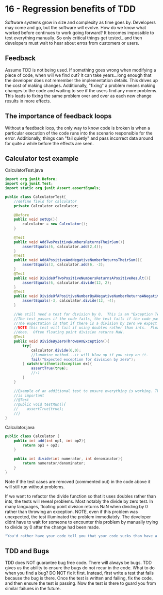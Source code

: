 # 16 - Regression benefits of TDD


Software systems grow in size and complexity as time goes by.  Developers may come and go, but the software will evolve.  How do we know what worked before continues to work going forward?  It becomes impossible to test everything manually.  So only critical things get tested...and then developers must wait to hear about erros from customers or users.


## Feedback
Assume TDD is not being used.  If something goes wrong when modifying a piece of code, when will we find out?  It can take years...long enough that the developer does not remember the implementation details.  This drives up the cost of making changes.  Additionally, "fixing" a problem means making changes to the code and waiting to see if the users find any more problems.  This leads to fixing the same problem over and over as each new change results in more effects.


## The importance of feedback loops
Without a feedback loop, the only way to know code is broken is when a particular execution of the code runs into the scenario responsible for the error.  Additionally, things can "fail quietly" and pass incorrect data around for quite a while before the effects are seen.


## Calculator test example
CalculatorTest.java

```java
import org.junit.Before;
import org.junit.Test;
import static org.junit.Assert.assertEquals;

public class CalculatorTest{
    //define field for calculator
    private Calculator calculator;
    
    @Before
    public void setUp(){
        calculator = new Calculator();
    }
    
    @Test
    public void AddTwoPositiveNumbersReturnsTheirSum(){
        assertEquals(6, calculator.add(2,4));
    }
    @Test
    public void AddAPositiveAndNegativeNumberReturnsTheirSum(){
        assertEquals(3, calculator.add(6, -3);
    }
    @Test
    public void DivideOfTwoPositiveNumbersReturnsAPositiveResult(){
        assertEquals(6, calculator.divide(12, 2);
    }
    @Test
    public void DivideOfAPositiveNumberByANegativeNumberReturnsANegativeResult(){
        assertEquals(-3, calculator.divide(12, -4);
    }
    
    //We still need a test for division by 0.  This is an "Exception Test". If the code does not throw an exception, we want the test to fail.
    //The test passes if the code fails, the test fails if the code passes.  This test establishes an expectation in the code.  
    //The expectation is that if there is a division by zero we expect an exception. 
    //NOTE this test will fail if using doubles rather than ints.  Floating point divinsion doesnt throw an exception like integer division
    //does.  Often floating point division returns NaN.
    @Test
    public void DivideByZeroThrowsAnException(){
        try{
            calculator.divide(6,0);
            //landmine method...it will blow up if you step on it.
            fail("Expected exception for division by zero");
        } catch(ArithmeticException ex){
            assertTrue(true);
            //:)
        }
    }
    
    //Example of an additional test to ensure everything is working. This was used with the other tests commented out to show why testing 
    //is important
    //@Test
    //public void testRun(){
    //    assertTrue(true);
    //}
}
```




Calculator.java

```java
public class Calculator {
    public int add(int op1, int op2){
        return op1 + op2;
    }
    
    public int divide(int numerator, int denominator){
        return numerator/denominator;
    }
}
```
Note if the test cases are removed (commented out) in the code above it will still run without problems.


If we want to refactor the divide function so that it uses doubles rather than ints, the tests will reveal problems.  Most notably the divide by zero test.  In many languages, floating point division returns NaN when dividing by 0 rather than throwing an exception.  NOTE, even if this problem was unexpected, the test illuminated the problem immediately.  The developer didnt have to wait for someone to encounter this problem by manually trying to divide by 0 after the change had been made.



```java
"You'd rather have your code tell you that your code sucks than have a colleague tell you your code sucks"
```


## TDD and Bugs
TDD does NOT guarantee bug free code.  There will always be bugs.  TDD gives us the ability to ensure the bugs do not recur in the code.
What to do when you find a bug?  DO NOT fix it first.  Instead, first write a test that fails because the bug is there.  Once the test is written and failing, fix the code, and then ensure the test is passing.  Now the test is there to guard you from similar failures in the future.


